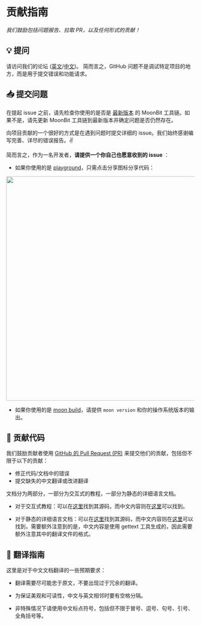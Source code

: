 # 贡献指南

_我们鼓励包括问题报告、拉取 PR，以及任何形式的贡献！_

## :bulb: 提问

请访问我们的论坛 ([英文](https://discuss.moonbitlang.com/)/[中文](https://taolun.moonbitlang.com/))。
简而言之，GitHub 问题不是调试特定项目的地方，而是用于提交错误和功能请求。

## :inbox_tray: 提交问题

在提起 issue 之前，请先检查你使用的是否是 [最新版本](https://www.moonbitlang.com/download/) 的 MoonBit 工具链。如果不是，请先更新 MoonBit 工具链到最新版本并确定问题是否仍然存在。

向项目贡献的一个很好的方式是在遇到问题时提交详细的 issue。我们始终感谢编写完善、详尽的错误报告。:v:

简而言之，作为一名开发者，**请提供一个你自己也愿意收到的 issue** ：

- 如果你使用的是 [playground](https://try.moonbitlang.com/)，只需点击分享图标分享代码：

<img width="600" src="imgs/share_moonbit.png">

- 如果你使用的是 [moon build](https://docs.moonbitlang.com/zh-cn/latest/toolchain/moon/tutorial.html)，请提供 `moon version` 和你的操作系统版本的输出。

## :hammer: 贡献代码

我们鼓励贡献者使用 [GitHub 的 Pull Request (PR)](https://docs.github.com/zh/pull-requests/collaborating-with-pull-requests/proposing-changes-to-your-work-with-pull-requests/about-pull-requests) 来提交他们的贡献，包括但不限于以下的贡献：
- 修正代码/文档中的错误
- 提交缺失的中文翻译或改进翻译

文档分为两部分，一部分为交互式的教程，一部分为静态的详细语言文档。

- 对于交互式教程：可以在[这里](https://github.com/moonbitlang/moonbit-docs/tree/main/moonbit-tour/tour)找到其源码，而中文内容则在[这里](https://github.com/moonbitlang/moonbit-docs/tree/main/moonbit-tour/tour/zh)可以找到。

- 对于静态的详细语言文档：可以在[这里](https://github.com/moonbitlang/moonbit-docs/tree/main/next)找到其源码，而中文内容则在[这里](https://github.com/moonbitlang/moonbit-docs/tree/main/next/locales/zh_CN/LC_MESSAGES)可以找到，需要额外注意到的是，中文内容是使用 gettext 工具生成的，因此需要额外注意其中的翻译文件的格式。

## :scroll: 翻译指南

这里是对于中文文档翻译的一些预期要求：

- 翻译需要尽可能忠于原文，不要出现过于冗余的翻译。

- 为保证美观和可读性，中文与英文相邻时要有空格分隔。

- 非特殊情况下请使用中文标点符号，包括但不限于冒号、逗号、句号、引号、全角括号等。

